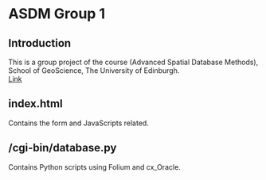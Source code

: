 # ASDM Group 1
## Introduction
This is a group project of the course (Advanced Spatial Database Methods), School of GeoScience, The University of Edinburgh.  
[Link](https://www.geos.ed.ac.uk/~s2298227/ASDM/index.html)
## index.html
Contains the form and JavaScripts related.
## /cgi-bin/database.py
Contains Python scripts using Folium and cx_Oracle.
